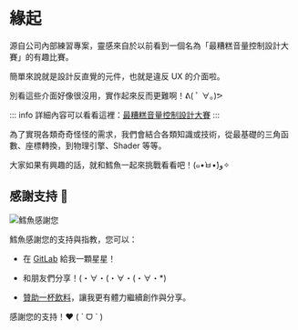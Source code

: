 # 緣起

源自公司內部練習專案，靈感來自於以前看到一個名為「最糟糕音量控制設計大賽」的有趣比賽。

簡單來說就是設計反直覺的元件，也就是違反 UX 的介面啦。

別看這些介面好像很沒用，實作起來反而更難啊！ᕕ( ﾟ ∀。)ᕗ

::: info
詳細內容可以看看這裡：[最糟糕音量控制設計大賽](https://www.inside.com.tw/article/9591-reddit-volume-slider)
:::

為了實現各類奇奇怪怪的需求，我們會結合各類知識或技術，從最基礎的三角函數、座標轉換，到物理引擎、Shader 等等。

大家如果有興趣的話，就和鱈魚一起來挑戰看看吧！(๑•̀ㅂ•́)و✧

## 感謝支持 💝

![鱈魚感謝您](/codfish.webp)

鱈魚感謝您的支持與指教，您可以：

- 在 [GitLab](https://gitlab.com/side_project/chill-component) 給我一顆星星！

- 和朋友們分享！(・∀・(・∀・(・∀・*)

- [贊助一杯飲料](https://portaly.cc/codfish/support)，讓我更有體力繼續創作與分享。

感謝您的支持！❤ ( ˊ ᗜ ˋ  )
